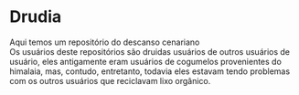 # Drudia
Aqui temos um repositório do descanso cenariano<br>
Os usuários deste repositórios são druidas usuários de outros usuários de usuário, eles antigamente eram usuários de cogumelos provenientes do himalaia, mas, contudo, entretanto, todavia eles estavam tendo problemas com os outros usuários que reciclavam lixo orgânico.
